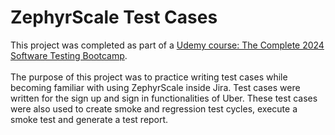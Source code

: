 # ZephyrScale Test Cases

This project was completed as part of a [Udemy course: The Complete 2024 Software Testing Bootcamp](https://www.udemy.com/course/testerbootcamp/?couponCode=LETSLEARNNOWPP). 
<br><br>The purpose of this project was to practice writing test cases while becoming familiar with using ZephyrScale inside Jira. Test cases were written for the sign up and sign in functionalities of Uber. These test cases were also used to create smoke and regression test cycles, execute a smoke test and generate a test report.
